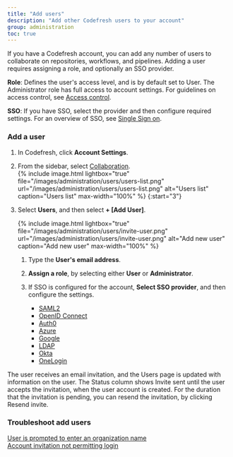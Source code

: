 ```yaml
---
title: "Add users"
description: "Add other Codefresh users to your account"
group: administration
toc: true
---
```


If you have a Codefresh account, you can add any number of users to collaborate on repositories, workflows, and pipelines. Adding a user requires assigning a role, and optionally an SSO provider. 

**Role**: Defines the user's access level, and is by default set to User. The Administrator role has full access to account settings. 
For guidelines on access control, see [Access control]({{site.baseurl}}/docs/administration/access-control/).  

**SSO**: If you have SSO, select the provider and then configure required settings. For an overview of SSO, see [Single Sign on]({{site.baseurl}}/docs/administration/single-sign-on/).

### Add a user  
1. In Codefresh, click **Account Settings**.
1. From the sidebar, select [Collaboration]((https://g.codefresh.io/2.0/account-settings/users){:target="\_blank"}).  
   {% include
   image.html
   lightbox="true"
   file="/images/administration/users/users-list.png"
   url="/images/administration/users/users-list.png"
   alt="Users list"
   caption="Users list"
   max-width="100%"
   %}
{:start="3"} 
1. Select **Users**, and then select **+ [Add User]**.
   
   {% include 
   image.html 
   lightbox="true" 
   file="/images/administration/users/invite-user.png" 
   url="/images/administration/users/invite-user.png" 
   alt="Add new user" 
   caption="Add new user"
   max-width="100%" 
   %}  


   1. Type the **User's email address**.  
   1. **Assign a role**, by selecting either **User** or **Administrator**.  
   1. If SSO is configured for the account, **Select SSO provider**, and then configure the settings.  

      * [SAML2]({{site.baseurl}}/docs/administration/single-sign-on/sso-setup-saml2.md) 
      * [OpenID Connect]({{site.baseurl}}/docs/administration/single-sign-on/sso-setup-oauth2.md) 
      * [Auth0]({{site.baseurl}}/docs/administration/single-sign-on/sso-auth0.md) 
      * [Azure]({{site.baseurl}}/docs/administration/single-sign-on/sso-azure.md)  
      * [Google]({{site.baseurl}}/docs/administration/single-sign-on/sso-google.md)
      * [LDAP]({{site.baseurl}}/docs/administration/single-sign-on/sso-ldap.md)
      * [Okta]({{site.baseurl}}/docs/administration/single-sign-on/sso-okta.md)
      * [OneLogin]({{site.baseurl}}/docs/administration/single-sign-on/sso-onelogin.md)


The user receives an email invitation, and the Users page is updated with information on the user. 
The Status column shows Invite sent until the user accepts the invitation, when the user account is created. For the duration that the invitation is pending, you can resend the invitation, by clicking Resend invite.

### Troubleshoot add users
[User is prompted to enter an organization name](https://support.codefresh.io/hc/en-us/articles/360020177959-User-is-prompted-to-enter-an-organization-name)  
[Account invitation not permitting login](https://support.codefresh.io/hc/en-us/articles/360015251000-Account-invitation-not-permitting-login)